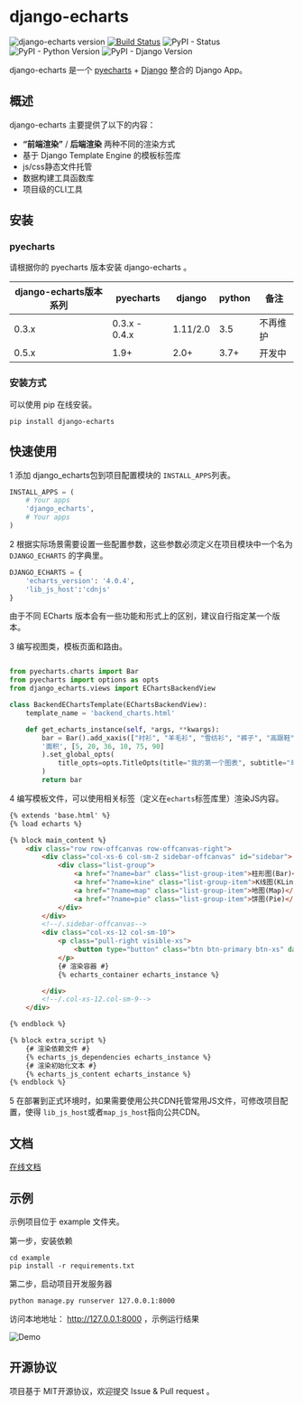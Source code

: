 # django-echarts

![django-echarts version](https://img.shields.io/pypi/v/django-echarts.svg) [![Build Status](https://travis-ci.org/kinegratii/django-echarts.svg?branch=master)](https://travis-ci.org/kinegratii/django-echarts) ![PyPI - Status](https://img.shields.io/pypi/status/django-echarts.svg) ![PyPI - Python Version](https://img.shields.io/pypi/pyversions/django-echarts.svg) ![PyPI - Django Version](https://img.shields.io/pypi/djversions/django-echarts.svg)



django-echarts 是一个 [pyecharts](https://github.com/pyecharts/pyecharts) +  [Django](https://www.djangoproject.com) 整合的 Django App。

## 概述

django-echarts 主要提供了以下的内容：

- **“前端渲染”** / **后端渲染** 两种不同的渲染方式
- 基于 Django Template Engine 的模板标签库
- js/css静态文件托管
- 数据构建工具函数库
- 项目级的CLI工具

## 安装

### pyecharts

请根据你的 pyecharts 版本安装 django-echarts 。

| django-echarts版本系列 | pyecharts | django | python | 备注 |
| ------ | ------ | ------ | ----- | ----- |
| 0.3.x | 0.3.x - 0.4.x | 1.11/2.0 | 3.5 | 不再维护 |
| 0.5.x | 1.9+ | 2.0+ | 3.7+ | 开发中 |

### 安装方式

可以使用 pip 在线安装。

```shell
pip install django-echarts
```

## 快速使用

1 添加 django_echarts包到项目配置模块的 `INSTALL_APPS`列表。

```python
INSTALL_APPS = (
    # Your apps
    'django_echarts',
    # Your apps
)
```

2 根据实际场景需要设置一些配置参数，这些参数必须定义在项目模块中一个名为 `DJANGO_ECHARTS` 的字典里。

```python
DJANGO_ECHARTS = {
    'echarts_version': '4.0.4',
    'lib_js_host':'cdnjs'
}
```

由于不同 ECharts 版本会有一些功能和形式上的区别，建议自行指定某一个版本。

3 编写视图类，模板页面和路由。

```python

from pyecharts.charts import Bar
from pyecharts import options as opts
from django_echarts.views import EChartsBackendView

class BackendEChartsTemplate(EChartsBackendView):
    template_name = 'backend_charts.html'

    def get_echarts_instance(self, *args, **kwargs):
        bar = Bar().add_xaxis(["衬衫", "羊毛衫", "雪纺衫", "裤子", "高跟鞋", "袜子"]).add_yaxis(
        '面积', [5, 20, 36, 10, 75, 90]
        ).set_global_opts(
            title_opts=opts.TitleOpts(title="我的第一个图表", subtitle="单位：这里是副标题")
        )
        return bar
```

4 编写模板文件，可以使用相关标签（定义在`echarts`标签库里）渲染JS内容。

```html
{% extends 'base.html' %}
{% load echarts %}

{% block main_content %}
    <div class="row row-offcanvas row-offcanvas-right">
        <div class="col-xs-6 col-sm-2 sidebar-offcanvas" id="sidebar">
            <div class="list-group">
                <a href="?name=bar" class="list-group-item">柱形图(Bar)</a>
                <a href="?name=kine" class="list-group-item">K线图(KLine)</a>
                <a href="?name=map" class="list-group-item">地图(Map)</a>
                <a href="?name=pie" class="list-group-item">饼图(Pie)</a>
            </div>
        </div>
        <!--/.sidebar-offcanvas-->
        <div class="col-xs-12 col-sm-10">
            <p class="pull-right visible-xs">
                <button type="button" class="btn btn-primary btn-xs" data-toggle="offcanvas">Toggle nav</button>
            </p>
            {# 渲染容器 #}
            {% echarts_container echarts_instance %}

        </div>
        <!--/.col-xs-12.col-sm-9-->
    </div>

{% endblock %}

{% block extra_script %}
    {# 渲染依赖文件 #}
    {% echarts_js_dependencies echarts_instance %} 
    {# 渲染初始化文本 #}
    {% echarts_js_content echarts_instance %}
{% endblock %}
```

5 在部署到正式环境时，如果需要使用公共CDN托管常用JS文件，可修改项目配置，使得 `lib_js_host`或者`map_js_host`指向公共CDN。

## 文档

[在线文档](http://django-echarts.readthedocs.io/zh_CN/latest/index.html)

## 示例

示例项目位于 example 文件夹。

第一步，安装依赖

```shell
cd example
pip install -r requirements.txt
```

第二步，启动项目开发服务器

```shell
python manage.py runserver 127.0.0.1:8000
```

访问本地地址： http://127.0.0.1:8000 ，示例运行结果

![Demo](docs/images/django-echarts-demo.gif)

## 开源协议

项目基于 MIT开源协议，欢迎提交 Issue & Pull request 。
